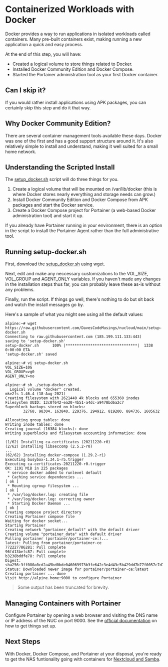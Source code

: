 # Containerized Workloads with Docker
Docker provides a way to run applications in isolated workloads called containers. Many pre-built containers exist, making running a new application a quick and easy process.

At the end of this step, you will have:
* Created a logical volume to store things related to Docker.
* Installed Docker Community Edition and Docker Compose.
* Started the Portainer administration tool as your first Docker container.

## Can I skip it?
If you would rather install applications using APK packages, you can certainly skip this step and do it that way.

## Why Docker Community Edition?
There are several container management tools available these days. Docker was one of the first and has a good support structure around it. It's also relatively simple to install and understand, making it well suited for a small home network.

## Understanding the Scripted Install
The [setup_docker.sh](https://raw.githubusercontent.com/DavesCodeMusings/nucloud/main/setup-docker.sh) script will do three things for you.

1. Create a logical volume that will be mounted on /var/lib/docker (this is where Docker stores nearly everything and storage needs can grow.)
2. Install Docker Community Edition and Docker Compose from APK packages and start the Docker service.
3. Create a Docker Compose project for Portainer (a web-based Docker administration tool) and start it up.

If you already have Portainer running in your environment, there is an option in the script to install the Portainer Agent rather than the full administrative tool.

## Running setup-docker.sh
First, download the [setup_docker.sh](https://raw.githubusercontent.com/DavesCodeMusings/nucloud/main/setup-docker.sh) using wget.

Next, edit and make any neccessary customizations to the VOL_SIZE, VOL_GROUP and AGENT_ONLY variables. If you haven't made any changes in the installation steps thus far, you can probably leave these as-is without any problems.

Finally, run the script.
If things go well, there's nothing to do but sit back and watch the install messages go by.

Here's a sample of what you might see using all the default values:

```
alpine:~# wget https://raw.githubusercontent.com/DavesCodeMusings/nucloud/main/setup-docker.sh
Connecting to raw.githubusercontent.com (185.199.111.133:443)
saving to 'setup-docker.sh'
setup-docker.sh      100% |********************************|  1338  0:00:00 ETA
'setup-docker.sh' saved

alpine:~# vi setup-docker.sh
VOL_SIZE=10G
VOL_GROUP=vg0
AGENT_ONLY=no

alpine:~# sh ./setup-docker.sh
  Logical volume "docker" created.
mke2fs 1.46.4 (18-Aug-2021)
Creating filesystem with 2621440 4k blocks and 655360 inodes
Filesystem UUID: 13c0f642-ea20-4b51-a4dc-a9478bd6a2c7
Superblock backups stored on blocks:
        32768, 98304, 163840, 229376, 294912, 819200, 884736, 1605632

Allocating group tables: done
Writing inode tables: done
Creating journal (16384 blocks): done
Writing superblocks and filesystem accounting information: done

(1/62) Installing ca-certificates (20211220-r0)
(2/62) Installing libseccomp (2.5.2-r0)
...
(62/62) Installing docker-compose (1.29.2-r1)
Executing busybox-1.34.1-r5.trigger
Executing ca-certificates-20211220-r0.trigger
OK: 1191 MiB in 225 packages
 * service docker added to runlevel default
 * Caching service dependencies ...                                   [ ok ]
 * Mounting cgroup filesystem ...                                     [ ok ]
 * /var/log/docker.log: creating file
 * /var/log/docker.log: correcting owner
 * Starting Docker Daemon ...                                         [ ok ]
Creating compose project directory
Creating Portainer compose file
Waiting for docker socket...
Starting Portainer
Creating network "portainer_default" with the default driver
Creating volume "portainer_data" with default driver
Pulling portainer (portainer/portainer-ce:)...
latest: Pulling from portainer/portainer-ce
772227786281: Pull complete
96fd13befc87: Pull complete
b3238bddfe78: Pull complete
Digest: sha256:3ff080a0cd2a45bd0bde046069973b3fe642c3e4d43c5b429dd7b77f0057c7d7
Status: Downloaded newer image for portainer/portainer-ce:latest
Creating portainer ... done
Visit http://alpine.home:9000 to configure Portainer
```

> Some output has been truncated for brevity.

## Managing Containers with Portainer
Configure Portainer by opening a web browser and visiting the DNS name or IP address of the NUC on port 9000. See the [official documentation](https://docs.portainer.io/) on how to get things set up.

## Next Steps
With Docker, Docker Compose, and Portainer at your disposal, you're ready to get the NAS funtionality going with containers for [Nextcloud and Samba](04_FileSharing.md).

